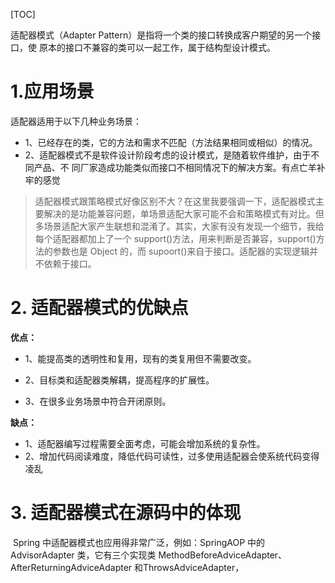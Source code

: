 [TOC]



适配器模式（Adapter Pattern）是指将一个类的接口转换成客户期望的另一个接口，使
原本的接口不兼容的类可以一起工作，属于结构型设计模式。

# 1.应用场景

适配器适用于以下几种业务场景：

- 1、已经存在的类，它的方法和需求不匹配（方法结果相同或相似）的情况。
- 2、适配器模式不是软件设计阶段考虑的设计模式，是随着软件维护，由于不同产品、不
  同厂家造成功能类似而接口不相同情况下的解决方案。有点亡羊补牢的感觉



> ​      适配器模式跟策略模式好像区别不大？在这里我要强调一下，适配器模式主要解决的是功能兼容问题，单场景适配大家可能不会和策略模式有对比。但多场景适配大家产生联想和混淆了。其实，大家有没有发现一个细节，我给每个适配器都加上了一个 support()方法，用来判断是否兼容，support()方法的参数也是 Object 的，而 supoort()来自于接口。适配器的实现逻辑并不依赖于接口。



# 2. 适配器模式的优缺点
**优点：**

- 1、能提高类的透明性和复用，现有的类复用但不需要改变。

- 2、目标类和适配器类解耦，提高程序的扩展性。

- 3、在很多业务场景中符合开闭原则。


**缺点：**

- 1、适配器编写过程需要全面考虑，可能会增加系统的复杂性。
- 2、增加代码阅读难度，降低代码可读性，过多使用适配器会使系统代码变得凌乱

# 3. 适配器模式在源码中的体现

​         Spring 中适配器模式也应用得非常广泛，例如：SpringAOP 中的 AdvisorAdapter 类，它有三个实现类 MethodBeforeAdviceAdapter、AfterReturningAdviceAdapter 和ThrowsAdviceAdapter，